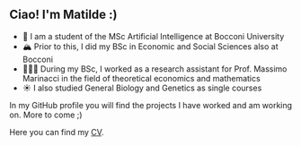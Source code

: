 ## Ciao! I'm Matilde :)

- 🌊 I am a student of the MSc Artificial Intelligence at Bocconi University
- 🏔️ Prior to this, I did my BSc in Economic and Social Sciences also at Bocconi
- 🏄🏼‍♀️ During my BSc, I worked as a research assistant for Prof. Massimo Marinacci in the field of theoretical economics and mathematics
- ☀️ I also studied General Biology and Genetics as single courses

In my GitHub profile you will find the projects I have worked and am working on. More to come ;)

Here you can find my [CV](https://matildedol.github.io/files/cv.pdf).  
